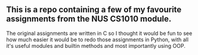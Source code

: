 ## This is a repo containing a few of my favourite assignments from the NUS CS1010 module. 
The original assignments are written in C so I thought it would be fun to see how much easier it would be to redo those assignments in Python,
with all it's useful modules and builtin methods and most importantly using OOP.
